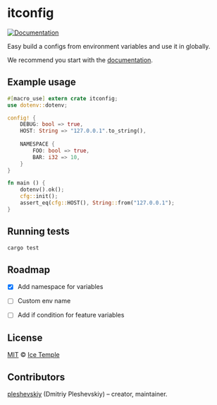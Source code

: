 # itconfig

[![Documentation](https://docs.rs/itconfig/badge.svg?version=0.2.3)](https://docs.rs/itconfig)

Easy build a configs from environment variables and use it in globally.

We recommend you start with the [documentation].


## Example usage

```rust
#[macro_use] extern crate itconfig;
use dotenv::dotenv;

config! {
    DEBUG: bool => true,
    HOST: String => "127.0.0.1".to_string(),
    
    NAMESPACE {
        FOO: bool => true,
        BAR: i32 => 10,
    }
}

fn main () {
    dotenv().ok();
    cfg::init();
    assert_eq(cfg::HOST(), String::from("127.0.0.1");
}
```

## Running tests

```bash
cargo test
```


## Roadmap

* [x] Add namespace for variables
* [ ] Custom env name
* [ ] Add if condition for feature variables


## License

[MIT] © [Ice Temple](https://github.com/icetemple)


## Contributors

[pleshevskiy](https://github.com/pleshevskiy) (Dmitriy Pleshevskiy) – creator, maintainer.


[documentation]: https://docs.rs/itconfig
[MIT]: https://github.com/icetemple/itconfig-rs/blob/master/LICENSE
